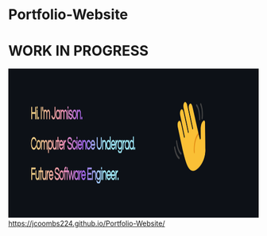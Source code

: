 # Portfolio-Website
<h1>WORK IN PROGRESS</h1>
<img src="screenshot.png" height="300px">
<a href="https://jcoombs224.github.io/Portfolio-Website/">https://jcoombs224.github.io/Portfolio-Website/</a>

